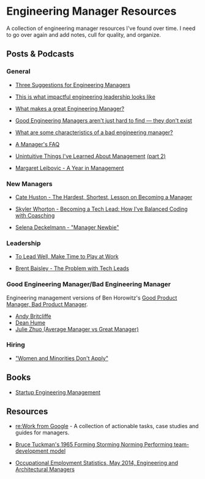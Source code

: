 # Engineering Manager Resources

A collection of engineering manager resources I've found over time.
I need to go over again and add notes, cull for quality, and organize.

## Posts & Podcasts

### General

* [Three Suggestions for Engineering Managers](http://www.kevgibbs.com/2011/08/3-suggestions-for-engineering-managers)

* [This is what impactful engineering leadership looks like](http://firstround.com/review/this-is-what-impactful-engineering-leadership-looks-like/)

* [What makes a great Engineering Manager?](http://www.designnews.com/author.asp?doc_id=231932)

* [Good Engineering Managers aren't just hard to find — they don't exist](http://venturebeat.com/2014/02/13/good-engineering-managers-arent-just-hard-to-find-they-dont-exit/)

* [What are some characteristics of a bad engineering manager?](https://www.quora.com/What-are-the-characteristics-of-a-bad-engineering-manager?share=1)

* [A Manager's FAQ](https://readthink.com/a-managers-faq-35858a229f84#.74mp0kbv6)

* [Unintuitive Things I've Learned About Management](https://medium.com/the-year-of-the-looking-glass/unintuitive-things-i-ve-learned-about-management-f2c42d68604b) [(part 2)](https://medium.com/the-year-of-the-looking-glass/unintuitive-things-i-ve-learned-about-management-part-2-7c22fc9d87ed)

* [Margaret Leibovic - A Year in Management](http://blog.margaretleibovic.com/2016/05/04/a-year-in-management.html)

### New Managers

* [Cate Huston - The Hardest, Shortest, Lesson on Becoming a Manager](http://www.catehuston.com/blog/2015/12/23/the-hardest-shortest-lesson-becoming-a-manager/)

* [Skyler Whorton - Becoming a Tech Lead: How I've Balanced Coding with Coasching](http://product.hubspot.com/blog/tech-lead-balancing-coaching-with-coding)

* [Selena Deckelmann - "Manager Newbie"](http://www.codenewbie.org/podcast/manager-newbie)

### Leadership

* [To Lead Well, Make Time to Play at Work](https://www.leadfully.com/blog/make-time-to-play-at-work/)

* [Brent Baisley - The Problem with Tech Leads](https://medium.com/@Bar_Code/the-problem-with-tech-leads-a840af1f511c#.22wp9jkg5)


### Good Engineering Manager/Bad Engineering Manager

Engineering management versions of Ben Horowitz's [Good Product Manager, Bad Product Manager](http://a16z.com/2012/06/15/good-product-managerbad-product-manager/).

* [Andy Britcliffe](http://www.andybritcliffe.com/post/80176050027/good-engineering-managerbad-engineer-manager)
* [Dean Hume](http://deanhume.com/Home/BlogPost/good-engineering-manager---bad-engineering-manager/9123)
* [Julie Zhuo (Average Manager vs Great Manager)](https://medium.com/the-year-of-the-looking-glass/average-manager-vs-great-manager-cf8a2e30907d)

### Hiring

* ["Women and Minorities Don't Apply"](https://twitter.com/i/moments/788795068530331648)

## Books

* [Startup Engineering Management](http://books.piaw.net/management/index.html)

## Resources

* [re:Work from Google](https://rework.withgoogle.com) - A collection of actionable tasks, case studies and guides for managers.

* [Bruce Tuckman's 1965 Forming Storming Norming Performing team-development model](http://www.businessballs.com/tuckmanformingstormingnormingperforming.htm)

* [Occupational Employment Statistics, May 2014, Engineering and Architectural Managers](
http://www.bls.gov/oes/current/oes119041.htm#%285%29)
